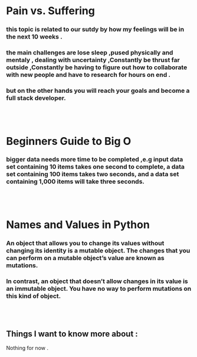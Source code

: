 # Pain vs. Suffering 
### this topic is related to our sutdy by how my feelings will be in the next 10 weeks .
### the main challenges are lose sleep ,pused physically and mentaly , dealing with uncertainty ,Constantly be thrust far outside ,Constantly be having to figure out how to collaborate with new people and have to research for hours on end .
### but on the other hands you will reach your goals and become a full stack developer.
<br>
<br>

# Beginners Guide to Big O
### bigger data needs more time to be completed ,e.g input data set containing 10 items takes one second to complete, a data set containing 100 items takes two seconds, and a data set containing 1,000 items will take three seconds.
<br>
<br>


# Names and Values in Python
### An object that allows you to change its values without changing its identity is a mutable object. The changes that you can perform on a mutable object’s value are known as mutations.
### In contrast, an object that doesn’t allow changes in its value is an immutable object. You have no way to perform mutations on this kind of object. 
<br>
<br>

## Things I want to know more about :
Nothing for now .

